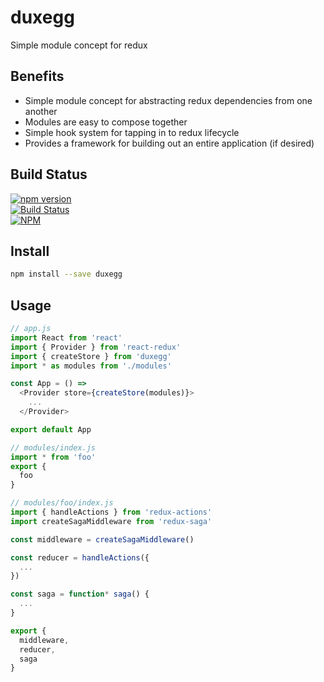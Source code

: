 # duxegg

Simple module concept for redux


## Benefits
- Simple module concept for abstracting redux dependencies from one another
- Modules are easy to compose together
- Simple hook system for tapping in to redux lifecycle
- Provides a framework for building out an entire application (if desired)


## Build Status

[![npm version](https://badge.fury.io/js/duxtape.svg)](https://badge.fury.io/js/duxtape)<br />
[![Build Status](https://travis-ci.org/brianneisler/duxtape.svg)](https://travis-ci.org/brianneisler/duxtape)<br />
[![NPM](https://nodei.co/npm/duxtape.png?downloads=true&downloadRank=true&stars=true)](https://nodei.co/npm/duxtape/)


## Install

```bash
npm install --save duxegg
```


## Usage

```js
// app.js
import React from 'react'
import { Provider } from 'react-redux'
import { createStore } from 'duxegg'
import * as modules from './modules'

const App = () =>
  <Provider store={createStore(modules)}>
    ...
  </Provider>

export default App
```

```js
// modules/index.js
import * from 'foo'
export {
  foo
}
```

```js
// modules/foo/index.js
import { handleActions } from 'redux-actions'
import createSagaMiddleware from 'redux-saga'

const middleware = createSagaMiddleware()

const reducer = handleActions({
  ...
})

const saga = function* saga() {
  ...
}

export {
  middleware,
  reducer,
  saga
}
```
